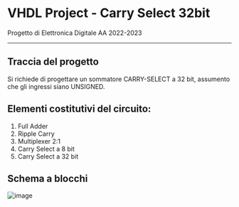 # VHDL Project - Carry Select 32bit
Progetto  di Elettronica Digitale AA 2022-2023
***

## Traccia del progetto
Si richiede di progettare un sommatore CARRY-SELECT a 32 bit, assumento che gli ingressi siano UNSIGNED.

## Elementi costitutivi del circuito:
1. Full Adder
2. Ripple Carry
3. Multiplexer 2:1
4. Carry Select a 8 bit
5. Carry Select a 32 bit

## Schema a blocchi
![image](https://user-images.githubusercontent.com/77573528/220132194-9da3a3ce-a396-42ec-9420-bda245811ab6.png)
